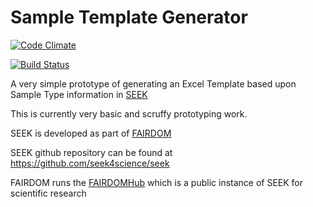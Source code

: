# Sample Template Generator

[![Code Climate](https://codeclimate.com/github/seek4science/sample-template-generator-gem/badges/gpa.svg)](https://codeclimate.com/github/seek4science/sample-template-generator-gem)

[![Build Status](https://travis-ci.org/seek4science/sample-template-generator-gem.svg?branch=master)](https://travis-ci.org/seek4science/sample-template-generator-gem)


A very simple prototype of generating an Excel Template based upon Sample Type information in [SEEK](http://seekscience.org)

This is currently very basic and scruffy prototyping work.

SEEK is developed as part of [FAIRDOM](http://fair-dom.org)

SEEK github repository can be found at https://github.com/seek4science/seek

FAIRDOM runs the [FAIRDOMHub](https://fairdomhub.org) which is a public instance of SEEK for scientific research

